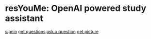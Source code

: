 # resYouMe: OpenAI powered study assistant

[signin](public/signin.gif)
[get questions](public/get_questions)
[ask a question](public/ask_question)
[get picture](public/get_picture)
